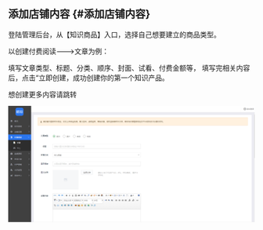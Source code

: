 ## 添加店铺内容 {#添加店铺内容}

登陆管理后台，从【知识商品】入口，选择自己想要建立的商品类型。

以创建付费阅读---&gt;文章为例：

填写文章类型、标题、分类、顺序、封面、试看、付费金额等， 填写完相关内容后，点击“立即创建，成功创建你的第一个知识产品。

想创建更多内容请跳转

![](/assets/import5.png)

